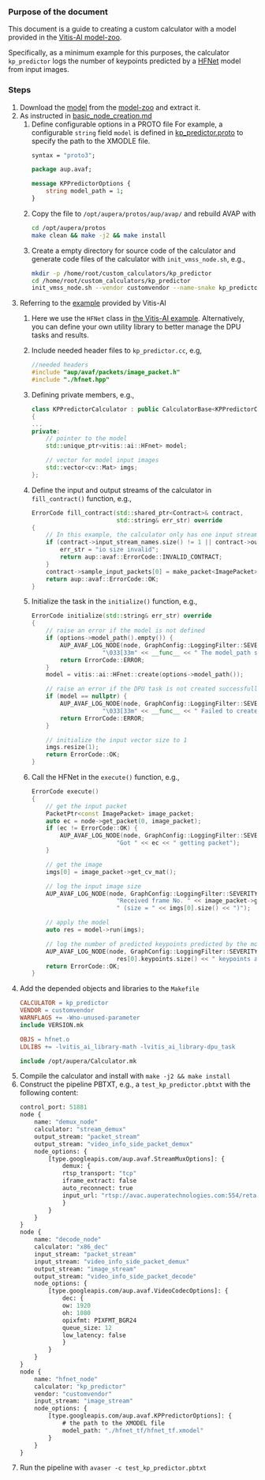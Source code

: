 ### Purpose of the document
This document is a guide to creating a custom calculator with a model provided in the [Vitis-AI model-zoo](https://github.com/Xilinx/Vitis-AI/tree/2.5/model_zoo). 

Specifically, as a minimum example for this purposes, the calculator `kp_predictor` logs the number of keypoints predicted by a [HFNet](https://github.com/ethz-asl/hfnet/tree/master) model from input images. 

### Steps
1. Download the [model](https://github.com/Xilinx/Vitis-AI/tree/2.5/model_zoo/model-list/tf_HFNet_mixed_960_960_20.09G_2.5) from the [model-zoo](https://github.com/Xilinx/Vitis-AI/tree/2.5/model_zoo) and extract it.
2. As instructed in [basic_node_creation.md](../../docs/kria_som/basic_node_creation.md)
    1. Define configurable options in a PROTO file
For example, a configurable `string` field `model` is defined in [kp_predictor.proto](./kp_predictor.proto) to specify the path to the XMODLE file.
        ```protobuf
        syntax = "proto3";

        package aup.avaf;

        message KPPredictorOptions {
            string model_path = 1;
        }
        ```
    2. Copy the file to `/opt/aupera/protos/aup/avap/` and rebuild AVAP with 
        ```bash
        cd /opt/aupera/protos
        make clean && make -j2 && make install
        ``` 
    3. Create a empty directory for source code of the calculator and generate code files of the calculator with `init_vmss_node.sh`, e.g., 
        ```bash
        mkdir -p /home/root/custom_calculators/kp_predictor
        cd /home/root/custom_calculators/kp_predictor
        init_vmss_node.sh --vendor customvendor --name-snake kp_predictor --name-camel KPPredictor --options-type KPPredictorOptions --options-header kp_predictor.pb.h
        ```
3. Referring to the [example](https://github.com/Xilinx/Vitis-AI/tree/2.5/examples/Vitis-AI-Library/samples/dpu_task/hfnet) provided by Vitis-AI 
    1. Here we use the `HFNet` class in [the Vitis-AI example](https://github.com/Xilinx/Vitis-AI/tree/2.5/examples/Vitis-AI-Library/samples/dpu_task/hfnet). Alternatively, you can define your own utility library to better manage the DPU tasks and results.
    2. Include needed header files to `kp_predictor.cc`, e.g, 
        ```cpp
        //needed headers
        #include "aup/avaf/packets/image_packet.h"
        #include "./hfnet.hpp"
        ```
    3. Defining private members, e.g.,
        ```cpp
        class KPPredictorCalculator : public CalculatorBase<KPPredictorOptions>
        {
        ...
        private:
            // pointer to the model 
            std::unique_ptr<vitis::ai::HFnet> model;

            // vector for model input images
            std::vector<cv::Mat> imgs;
        };
        ``` 
    4. Define the input and output streams of the calculator in `fill_contract()` function, e.g., 
        ```cpp
        ErrorCode fill_contract(std::shared_ptr<Contract>& contract,
                                std::string& err_str) override
        {
            // In this example, the calculator only has one input stream of ImagePacket 
            if (contract->input_stream_names.size() != 1 || contract->output_stream_names.size() != 0) {
                err_str = "io size invalid";
                return aup::avaf::ErrorCode::INVALID_CONTRACT;
            }
            contract->sample_input_packets[0] = make_packet<ImagePacket>();
            return aup::avaf::ErrorCode::OK;
        }
        ```
    
    5. Initialize the task in the `initialize()` function, e.g., 
        ```cpp
        ErrorCode initialize(std::string& err_str) override
        {
            // raise an error if the model is not defined
            if (options->model_path().empty()) {
                AUP_AVAF_LOG_NODE(node, GraphConfig::LoggingFilter::SEVERITY_ERROR,
                            "\033[33m" << __func__ << " The model_path should not be empty.\033[0m ");
                return ErrorCode::ERROR;
            }
            model = vitis::ai::HFnet::create(options->model_path());

            // raise an error if the DPU task is not created successfully
            if (model == nullptr) {
                AUP_AVAF_LOG_NODE(node, GraphConfig::LoggingFilter::SEVERITY_ERROR,
                            "\033[33m" << __func__ << " Failed to create DPU task with the mode "<< options->model_path() <<".\033[0m ");
                return ErrorCode::ERROR;
            }

            // initialize the input vector size to 1
            imgs.resize(1);
            return ErrorCode::OK;
        }

        ```
    6. Call the HFNet in the `execute()` function, e.g.,
        ```cpp
        ErrorCode execute()
        {
            // get the input packet
            PacketPtr<const ImagePacket> image_packet;
            auto ec = node->get_packet(0, image_packet);
            if (ec != ErrorCode::OK) {
                AUP_AVAF_LOG_NODE(node, GraphConfig::LoggingFilter::SEVERITY_ERROR,
                                "Got " << ec << " getting packet");
            }

            // get the image
            imgs[0] = image_packet->get_cv_mat(); 

            // log the input image size
            AUP_AVAF_LOG_NODE(node, GraphConfig::LoggingFilter::SEVERITY_INFO,
                                "Received frame No. " << image_packet->get_itr_no() <<
                                " (size = " << imgs[0].size() << ")");

            // apply the model 
            auto res = model->run(imgs);

            // log the number of predicted keypoints predicted by the model
            AUP_AVAF_LOG_NODE(node, GraphConfig::LoggingFilter::SEVERITY_INFO,
                                res[0].keypoints.size() << " keypoints are predicted." );
            return ErrorCode::OK;
        }
        ```
4. Add the depended objects and libraries to the `Makefile`
    ```Makefile
    CALCULATOR = kp_predictor
    VENDOR = customvendor
    WARNFLAGS += -Wno-unused-parameter
    include VERSION.mk

    OBJS = hfnet.o
    LDLIBS += -lvitis_ai_library-math -lvitis_ai_library-dpu_task

    include /opt/aupera/Calculator.mk
    ```
5. Compile the calculator and install with `make -j2 && make install`
6. Construct the pipeline PBTXT, e.g., a `test_kp_predictor.pbtxt` with the following content: 
    ```protobuf
    control_port: 51881
    node {
        name: "demux_node"
        calculator: "stream_demux"
        output_stream: "packet_stream"
        output_stream: "video_info_side_packet_demux"
        node_options: {
            [type.googleapis.com/aup.avaf.StreamMuxOptions]: {
                demux: {
                rtsp_transport: "tcp"
                iframe_extract: false
                auto_reconnect: true
                input_url: "rtsp://avac.auperatechnologies.com:554/retail"
                }
            }
        }
    }
    node {
        name: "decode_node"
        calculator: "x86_dec"
        input_stream: "packet_stream"
        input_stream: "video_info_side_packet_demux"
        output_stream: "image_stream"
        output_stream: "video_info_side_packet_decode"
        node_options: {
            [type.googleapis.com/aup.avaf.VideoCodecOptions]: {
                dec: {
                ow: 1920
                oh: 1080
                opixfmt: PIXFMT_BGR24
                queue_size: 12
                low_latency: false
                }
            }
        }
    }
    node {
        name: "hfnet_node"
        calculator: "kp_predictor"
        vendor: "customvendor"
        input_stream: "image_stream"
        node_options: {
            [type.googleapis.com/aup.avaf.KPPredictorOptions]: {
                # the path to the XMODEL file
                model_path: "./hfnet_tf/hfnet_tf.xmodel" 
            }
        }
    }
    ```
7. Run the pipeline with `avaser -c test_kp_predictor.pbtxt`
